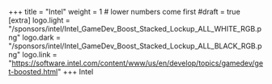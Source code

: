 +++
title = "Intel"
weight = 1          # lower numbers come first
#draft = true
[extra]
logo.light = "/sponsors/intel/Intel_GameDev_Boost_Stacked_Lockup_ALL_WHITE_RGB.png"
logo.dark = "/sponsors/intel/Intel_GameDev_Boost_Stacked_Lockup_ALL_BLACK_RGB.png"
logo.link = "https://software.intel.com/content/www/us/en/develop/topics/gamedev/get-boosted.html"
+++
Intel